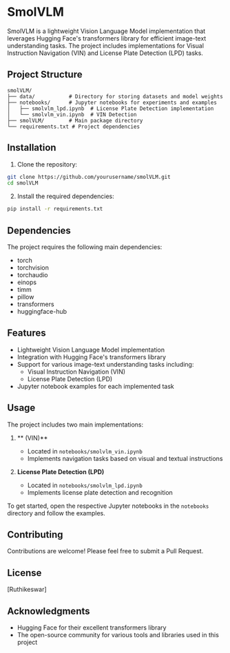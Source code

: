 # SmolVLM

SmolVLM is a lightweight Vision Language Model implementation that leverages Hugging Face's transformers library for efficient image-text understanding tasks. The project includes implementations for Visual Instruction Navigation (VIN) and License Plate Detection (LPD) tasks.

## Project Structure

```
smolVLM/
├── data/           # Directory for storing datasets and model weights
├── notebooks/      # Jupyter notebooks for experiments and examples
│   ├── smolvlm_lpd.ipynb  # License Plate Detection implementation
│   └── smolvlm_vin.ipynb  # VIN Detection
├── smolVLM/        # Main package directory
└── requirements.txt # Project dependencies
```

## Installation

1. Clone the repository:
```bash
git clone https://github.com/yourusername/smolVLM.git
cd smolVLM
```

2. Install the required dependencies:
```bash
pip install -r requirements.txt
```

## Dependencies

The project requires the following main dependencies:
- torch
- torchvision
- torchaudio
- einops
- timm
- pillow
- transformers
- huggingface-hub

## Features

- Lightweight Vision Language Model implementation
- Integration with Hugging Face's transformers library
- Support for various image-text understanding tasks including:
  - Visual Instruction Navigation (VIN)
  - License Plate Detection (LPD)
- Jupyter notebook examples for each implemented task

## Usage

The project includes two main implementations:

1. ** (VIN)**
   - Located in `notebooks/smolvlm_vin.ipynb`
   - Implements navigation tasks based on visual and textual instructions

2. **License Plate Detection (LPD)**
   - Located in `notebooks/smolvlm_lpd.ipynb`
   - Implements license plate detection and recognition

To get started, open the respective Jupyter notebooks in the `notebooks` directory and follow the examples.

## Contributing

Contributions are welcome! Please feel free to submit a Pull Request.

## License

[Ruthikeswar]

## Acknowledgments

- Hugging Face for their excellent transformers library
- The open-source community for various tools and libraries used in this project 
